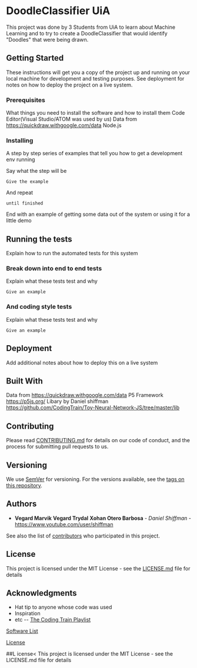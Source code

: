 # DoodleClassifier UiA

This project was done by 3 Students from UiA to learn about Machine Learning and to try to create a DoodleClassifier that would identify "Doodles" that were being drawn. 

## Getting Started

These instructions will get you a copy of the project up and running on your local machine for development and testing purposes. See deployment for notes on how to deploy the project on a live system.

### Prerequisites

What things you need to install the software and how to install them
Code Editor(Visual Studio/ATOM was used by us)
Data from https://quickdraw.withgoogle.com/data
Node.js
### Installing

A step by step series of examples that tell you how to get a development env running

Say what the step will be

```
Give the example
```

And repeat

```
until finished
```

End with an example of getting some data out of the system or using it for a little demo

## Running the tests

Explain how to run the automated tests for this system

### Break down into end to end tests

Explain what these tests test and why

```
Give an example
```

### And coding style tests

Explain what these tests test and why

```
Give an example
```

## Deployment

Add additional notes about how to deploy this on a live system

## Built With

Data from https://quickdraw.withgoogle.com/data
P5 Framework https://p5js.org/
Libary by Daniel shiffman https://github.com/CodingTrain/Toy-Neural-Network-JS/tree/master/lib
## Contributing

Please read [CONTRIBUTING.md](https://gist.github.com/PurpleBooth/b24679402957c63ec426) for details on our code of conduct, and the process for submitting pull requests to us.

## Versioning

We use [SemVer](http://semver.org/) for versioning. For the versions available, see the [tags on this repository](https://github.com/your/project/tags). 

## Authors

* **Vegard Marvik**    **Vegard Trydal**  **Xohan Otero Barbosa**   - *Daniel Shiffman* - https://www.youtube.com/user/shiffman

See also the list of [contributors](https://github.com/your/project/contributors) who participated in this project.

## License

This project is licensed under the MIT License - see the [LICENSE.md](LICENSE.md) file for details

## Acknowledgments

* Hat tip to anyone whose code was used
* Inspiration
* etc
--
[The Coding Train Playlist](https://www.youtube.com/watch?v=pqY_Tn2SIVA&list=PLRqwX-V7Uu6Zs14zKVuTuit6jApJgoYZQ)

[Software List](https://github.com/vegart13/DoodleClassifier/blob/master/Software.md)

[License](https://github.com/vegart13/DoodleClassifier/blob/master/LICENSE)


##L icense< 
This project is licensed under the MIT License - see the LICENSE.md file for details


